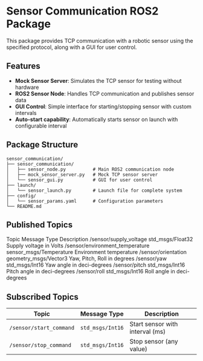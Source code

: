 # Sensor Communication ROS2 Package

This package provides TCP communication with a robotic sensor using the specified protocol, along with a GUI for user control.

## Features

- **Mock Sensor Server**: Simulates the TCP sensor for testing without hardware
- **ROS2 Sensor Node**: Handles TCP communication and publishes sensor data
- **GUI Control**: Simple interface for starting/stopping sensor with custom intervals
- **Auto-start capability**: Automatically starts sensor on launch with configurable interval

## Package Structure

```
sensor_communication/
├── sensor_communication/
│   ├── sensor_node.py          # Main ROS2 communication node
│   ├── mock_sensor_server.py   # Mock TCP sensor server
│   └── sensor_gui.py           # GUI for user control
├── launch/
│   └── sensor_launch.py        # Launch file for complete system
├── config/
│   └── sensor_params.yaml      # Configuration parameters
└── README.md
```

## Published Topics

Topic	Message Type	Description
/sensor/supply_voltage	std_msgs/Float32	Supply voltage in Volts
/sensor/environment_temperature	sensor_msgs/Temperature	Environment temperature
/sensor/orientation	geometry_msgs/Vector3	Yaw, Pitch, Roll in degrees
/sensor/yaw	std_msgs/Int16	Yaw angle in deci-degrees
/sensor/pitch	std_msgs/Int16	Pitch angle in deci-degrees
/sensor/roll	std_msgs/Int16	Roll angle in deci-degrees

## Subscribed Topics

| Topic | Message Type | Description |
|-------|-------------|-------------|
| `/sensor/start_command` | `std_msgs/Int16` | Start sensor with interval (ms) |
| `/sensor/stop_command` | `std_msgs/Int16` | Stop sensor (any value) |

